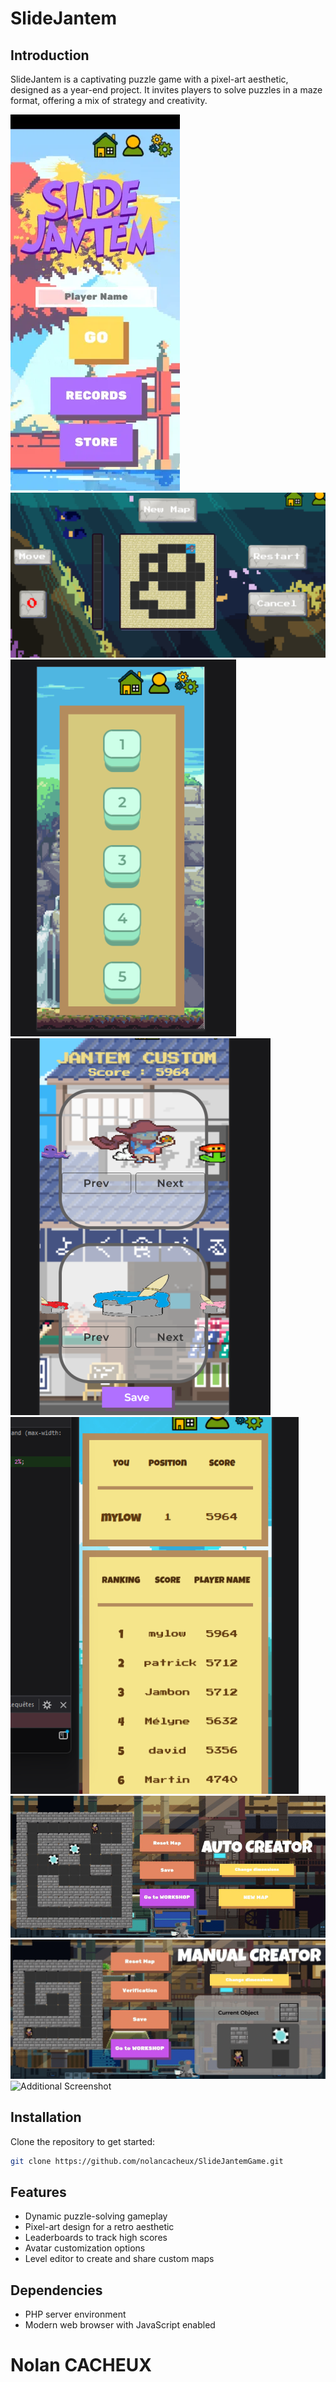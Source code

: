 # SlideJantem

## Introduction

SlideJantem is a captivating puzzle game with a pixel-art aesthetic, designed as a year-end project. It invites players to solve puzzles in a maze format, offering a mix of strategy and creativity.

![SlideJantem Main Menu](im1.png)
![Gameplay Screenshot](im2.png)
![Puzzle Example](im3.png)
![Level Selection](im4.png)
![Customization Screen](im5.png)
![Leaderboard View](im6.png)
![Manual Map Creator](im7.png)
![Additional Screenshot](im8.png)

## Installation

Clone the repository to get started:
```bash
git clone https://github.com/nolancacheux/SlideJantemGame.git
```

## Features
- Dynamic puzzle-solving gameplay
- Pixel-art design for a retro aesthetic
- Leaderboards to track high scores
- Avatar customization options
- Level editor to create and share custom maps

## Dependencies
- PHP server environment
- Modern web browser with JavaScript enabled


# Nolan CACHEUX